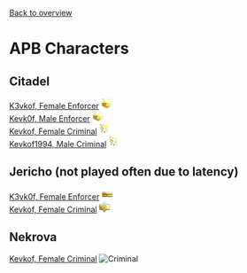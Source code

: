 [Back to overview](../README.md)

# APB Characters

## Citadel

[K3vkof, Female Enforcer](Citadel/K3vkof.md) <img src="../Images/enfo255.png" alt="Enforcer" height="20" width="20">  
[Kevk0f, Male Enforcer](Citadel/Kevk0f.md) <img src="../Images/enfo255.png" alt="Enforcer" height="20" width="20">  
[Kevkof, Female Criminal](Citadel/Kevkof.md) <img src="../Images/crim255.png" alt="Criminal" height="20" width="20">  
[Kevkof1994, Male Criminal](Citadel/Kevkof1994.md) <img src="../Images/crim255.png" alt="Criminal" height="20" width="20">  

## Jericho (not played often due to latency)

[K3vk0f, Female Enforcer](Jericho/K3vk0f.md) <img src="../Images/enfo60.png" alt="Enforcer" height="20" width="20">  
[Kevkof, Female Criminal](Jericho/Kevkof.md) <img src="../Images/crim70.png" alt="Criminal" height="20" width="20">  

## Nekrova

[Kevkof, Female Criminal](Nekrova/Kevkof.md) <img src="../Imagese/crim0.png" alt="Criminal" height="20" width="20">  

